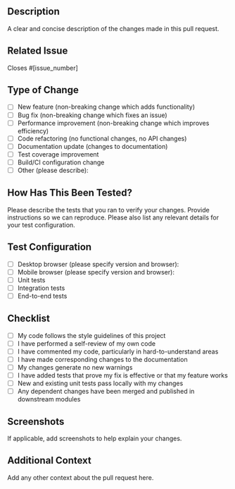 ## Description
A clear and concise description of the changes made in this pull request.

## Related Issue
Closes #[issue_number]

## Type of Change
<!-- Please check the option that applies to this PR using an "x". -->

- [ ] New feature (non-breaking change which adds functionality)
- [ ] Bug fix (non-breaking change which fixes an issue)
- [ ] Performance improvement (non-breaking change which improves efficiency)
- [ ] Code refactoring (no functional changes, no API changes)
- [ ] Documentation update (changes to documentation)
- [ ] Test coverage improvement
- [ ] Build/CI configuration change
- [ ] Other (please describe):

## How Has This Been Tested?
Please describe the tests that you ran to verify your changes. Provide instructions so we can reproduce. Please also list any relevant details for your test configuration.

## Test Configuration
<!-- Please check the environments/tests you've used to verify this PR. -->

- [ ] Desktop browser (please specify version and browser):
- [ ] Mobile browser (please specify version and browser):
- [ ] Unit tests
- [ ] Integration tests
- [ ] End-to-end tests

## Checklist
<!-- Please check the option that applies to this PR using an "x". -->

- [ ] My code follows the style guidelines of this project
- [ ] I have performed a self-review of my own code
- [ ] I have commented my code, particularly in hard-to-understand areas
- [ ] I have made corresponding changes to the documentation
- [ ] My changes generate no new warnings
- [ ] I have added tests that prove my fix is effective or that my feature works
- [ ] New and existing unit tests pass locally with my changes
- [ ] Any dependent changes have been merged and published in downstream modules

## Screenshots
If applicable, add screenshots to help explain your changes.

## Additional Context
Add any other context about the pull request here.